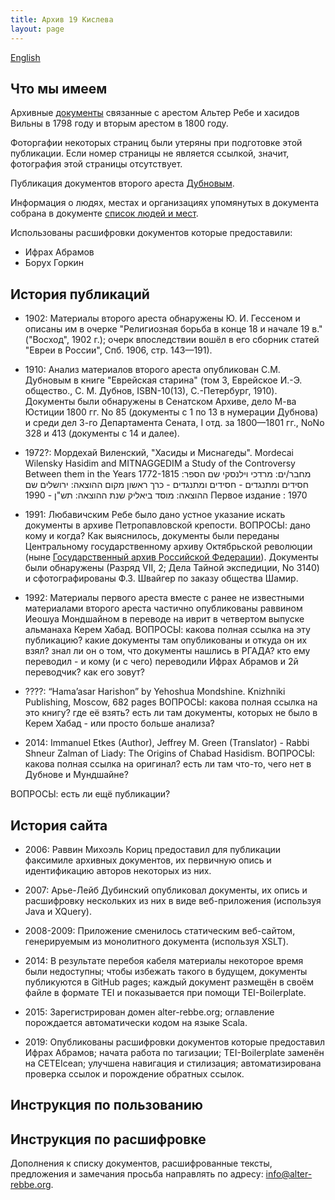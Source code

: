 ```yaml
---
title: Архив 19 Кислева
layout: page
---
```


<a href="index-en.html" class="language-switch">English</a>

## Что мы имеем ##

Архивные [документы](archive/index.html) связанные с арестом Альтер Ребе и хасидов Вильны в 1798
году и вторым арестом в 1800 году.

Фоторгафии некоторых страниц были утеряны при подготовке этой публикации. Если номер страницы не является
ссылкой, значит, фотография этой страницы отсутствует.

Публикация документов второго ареста [Дубновым](dubnov/index.html).

Информация о людях, местах и организациях упомянутых в документа собрана в документе [список людей и мест](names.html).

Использованы расшифровки документов которые предоставили:
- Ифрах Абрамов
- Борух Горкин 


## История публикаций ##

- 1902: Материалы второго ареста обнаружены Ю. И. Гессеном и описаны им в очерке "Религиозная борьба в конце 18
и начале 19 в." ("Восход", 1902 г.); очерк впоследствии вошёл в его сборник статей "Евреи в России", Спб. 1906, стр.
143—191).

- 1910: Анализ материалов второго ареста опубликован С.М. Дубновым в книге "Еврейская старина" (том 3, Еврейское И.-Э. общество.,
С. М. Дубнов, ISBN-10(13), С.-Петербург, 1910). Документы были обнаружены в Сенатском Архиве, дело М-ва Юстиции 1800 гг.
No 85 (документы с 1 по 13 в нумерации Дубнова) и среди дел 3-го Департамента Сената, I отд. за 1800—1801 гг., NoNo
328 и 413 (документы с 14 и далее).

- 1972?: Мордехай Виленский, "Хасиды и Миснагеды". Mordecai Wilensky Hasidim and MITNAGGEDIM a Study of the Controversy Between them in the Years 1772-1815 
מחבר/ים: מרדכי וילנסקי
שם הספר: חסידים ומתנגדים - חסידים ומתנגדים - כרך ראשון
מקום ההוצאה: ירושלים
שם ההוצאה: מוסד ביאליק 
שנת ההוצאה: תש"ן - 1990
Первое издание : 1970

- 1991: Любавичским Ребе было дано устное указание искать документы в архиве Петропавловской крепости.
ВОПРОСЫ: дано кому и когда?
Как выяснилось, документы были переданы Центральному государственному архиву Октябрьской революции
(ныне [Государственный архив Российской Федерации](http://rgada.info/poisk/index.php)).
Документы были обнаружены (Разряд VII, 2; Дела Тайной экспедиции, No 3140) и сфотографированы Ф.З. Швайгер по заказу
общества Шамир. 

- 1992: Материалы первого ареста вместе с ранее не известными материалами второго ареста частично опубликованы 
раввином Иеошуа Мондшайном в переводе на иврит в четвертом выпуске альманаха Керем Хабад.
ВОПРОСЫ: какова полная ссылка на эту публикацию?
         какие документы там опубликованы и откуда он их взял?
         знал ли он о том, что документы нашлись в РГАДА?
         кто ему переводил - и кому (и с чего) переводили Ифрах Абрамов и 2й переводчик? как его зовут?

- ????: “Hama’asar Harishon” by Yehoshua Mondshine. Knizhniki Publishing, Moscow, 682 pages
ВОПРОСЫ: какова полная ссылка на это книгу? где её взять?
        есть ли там документы, которых не было в Керем Хабад - или просто больше анализа?

- 2014: Immanuel Etkes (Author), Jeffrey M. Green (Translator) - Rabbi Shneur Zalman of Liady: The Origins of Chabad Hasidism.
ВОПРОСЫ:  какова полная ссылка на оригинал? есть ли там что-то, чего нет в Дубнове и Мундшайне?

ВОПРОСЫ: есть ли ещё публикации?
 

## История сайта ##

- 2006: Раввин Михоэль Кориц предоставил для публикации факсимиле архивных документов, их первичную опись и идентификацию
авторов некоторых из них.

- 2007: Арье-Лейб Дубинский опубликовал документы, их опись и расшифровку нескольких из них в виде веб-приложения
(используя Java и XQuery). 

- 2008-2009: Приложение сменилось статическим веб-сайтом, генерируемым из монолитного документа (используя XSLT).

- 2014: В результате перебоя кабеля материалы некоторое время были недоступны; чтобы избежать такого в будущем, документы
публикуются в GitHub pages; каждый документ размещён в своём файле в формате TEI и показывается при помощи TEI-Boilerplate.
  
- 2015: Зарегистрирован домен alter-rebbe.org; оглавление порождается автоматически кодом на языке Scala.

- 2019: Опубликованы расшифровки документов которые предоставил Ифрах Абрамов; начата работа по тагизации;
  TEI-Boilerplate заменён на CETEIcean; улучшена навигация и стилизация; автоматизирована проверка ссылок и порождение
  обратных ссылок.


## Инструкция по пользованию ##

## Инструкция по расшифровке ##

Дополнения к списку документов, расшифрованные тексты, предложения и замечания просьба направлять по адресу:
[info@alter-rebbe.org](mailto:info@alter-rebbe.org).
